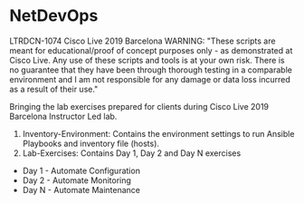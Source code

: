 # NetDevOps
LTRDCN-1074 Cisco Live 2019 Barcelona
WARNING:
"These scripts are meant for educational/proof of concept purposes only - as demonstrated at Cisco Live. Any use of these scripts and tools is at your own risk. There is no guarantee that they have been through thorough testing in a comparable environment and I am not responsible for any damage or data loss incurred as a result of their use."

Bringing the lab exercises prepared for clients during Cisco Live 2019 Barcelona Instructor Led lab.
1. Inventory-Environment: Contains the environment settings to run Ansible Playbooks and inventory file (hosts).
2. Lab-Exercises: Contains Day 1, Day 2 and Day N exercises
  - Day 1 - Automate Configuration
  - Day 2 - Automate Monitoring
  - Day N - Automate Maintenance
